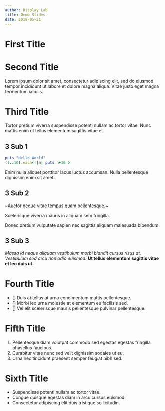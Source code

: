 ```yaml
---
author: Display Lab
title: Demo Slides
date: 2019-05-21
---
```


# First Title

# Second Title
Lorem ipsum dolor sit amet, consectetur adipiscing elit, sed do eiusmod tempor incididunt ut labore et dolore magna aliqua. 
Vitae justo eget magna fermentum iaculis. 

# Third Title
Tortor pretium viverra suspendisse potenti nullam ac tortor vitae. 
Nunc mattis enim ut tellus elementum sagittis vitae et. 

## 3 Sub 1
```ruby
puts "Hello World"
(1..10).each{ |n| puts n+10 }
```

Enim nulla aliquet porttitor lacus luctus accumsan. 
Nulla pellentesque dignissim enim sit amet. 

## 3 Sub 2
~Auctor neque vitae tempus quam pellentesque.~ 

Scelerisque viverra mauris in aliquam sem fringilla.

Donec pretium vulputate sapien nec sagittis aliquam malesuada bibendum. 

## 3 Sub 3
*Massa id neque aliquam vestibulum morbi blandit cursus risus at.*
_Vestibulum sed arcu non odio euismod._
**Ut tellus elementum sagittis vitae et leo duis ut.**

# Fourth Title
- [] Duis at tellus at urna condimentum mattis pellentesque. 
- [] Morbi leo urna molestie at elementum eu facilisis sed. 
- [] Vel elit scelerisque mauris pellentesque pulvinar pellentesque. 

# Fifth Title
1. Pellentesque diam volutpat commodo sed egestas egestas fringilla phasellus faucibus. 
1. Curabitur vitae nunc sed velit dignissim sodales ut eu. 
1. Urna nec tincidunt praesent semper feugiat nibh sed.

# Sixth Title

- Suspendisse potenti nullam ac tortor vitae. 
- Congue quisque egestas diam in arcu cursus euismod. 
- Consectetur adipiscing elit duis tristique sollicitudin. 

